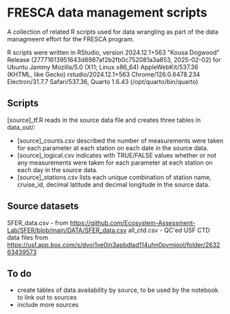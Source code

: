 # FRESCA data management scripts
A collection of related R scripts used for data wrangling as part of the data managmeent effort for the FRESCA program.

R scripts were written in RStudio, version 2024.12.1+563 "Kousa Dogwood" Release (27771613951643d8987af2b2fb0c752081a3a853, 2025-02-02) for Ubuntu Jammy
Mozilla/5.0 (X11; Linux x86_64) AppleWebKit/537.36 (KHTML, like Gecko) rstudio/2024.12.1+563 Chrome/126.0.6478.234 Electron/31.7.7 Safari/537.36, Quarto 1.6.43 (/opt/quarto/bin/quarto)

## Scripts
[source]_tf.R reads in the source data file and creates three tables in data_out/:
 - [source]_counts.csv described the number of measurements were taken for each parameter at each station on each date in the source data.
 - [source]_logical.csv indicates with TRUE/FALSE values whether or not any measurements were taken for each parameter at each station on each day in the source data.
 - [source]_stations.csv lists each unique combination of station name, cruise_id, decimal latitude and decimal longitude in the source data.

## Source datasets 
SFER_data.csv - from https://github.com/Ecosystem-Assessment-Lab/SFER/blob/main/DATA/SFER_data.csv
all_ctd.csv - QC'ed USF CTD data files from https://usf.app.box.com/s/dvoi1ve0jn3apbdlad114uhn0pvmjool/folder/263263439573


## To do
 - create tables of data availability by source, to be used by the notebook to link out to sources
 - include more sources
